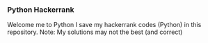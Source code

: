 ### Python Hackerrank
Welcome me to Python
I save my hackerrank codes (Python) in this repository.
Note: My solutions may not the best (and correct)
